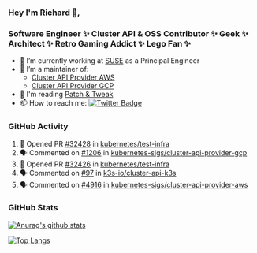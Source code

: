 ### Hey I'm Richard 👋, 

<h3 align="left">Software Engineer ✨ Cluster API & OSS Contributor ✨ Geek ✨ Architect ✨ Retro Gaming Addict ✨ Lego Fan ✨</h3>

- 🔭 I’m currently working at [SUSE](https://www.suse.com/) as a Principal Engineer
- 👯 I’m a maintainer of:
  -  [Cluster API Provider AWS](https://github.com/kubernetes-sigs/cluster-api-provider-aws)
  -  [Cluster API Provider GCP](https://github.com/kubernetes-sigs/cluster-api-provider-gcp)
- 💬 I'm reading [Patch & Tweak](https://bjooks.com/products/patch-tweak-exploring-modular-synthesis)
- 📫 How to reach me: [![Twitter Badge](https://img.shields.io/badge/-@fruit_case-00acee?style=flat&logo=Twitter&logoColor=white)](https://twitter.com/intent/follow?screen_name=fruit_case "Follow on Twitter")

### GitHub Activity 

<!--START_SECTION:activity-->
1. 💪 Opened PR [#32428](https://github.com/kubernetes/test-infra/pull/32428) in [kubernetes/test-infra](https://github.com/kubernetes/test-infra)
2. 🗣 Commented on [#1206](https://github.com/kubernetes-sigs/cluster-api-provider-gcp/pull/1206#issuecomment-2049192564) in [kubernetes-sigs/cluster-api-provider-gcp](https://github.com/kubernetes-sigs/cluster-api-provider-gcp)
3. 💪 Opened PR [#32426](https://github.com/kubernetes/test-infra/pull/32426) in [kubernetes/test-infra](https://github.com/kubernetes/test-infra)
4. 🗣 Commented on [#97](https://github.com/k3s-io/cluster-api-k3s/pull/97#issuecomment-2046900415) in [k3s-io/cluster-api-k3s](https://github.com/k3s-io/cluster-api-k3s)
5. 🗣 Commented on [#4916](https://github.com/kubernetes-sigs/cluster-api-provider-aws/pull/4916#issuecomment-2045651453) in [kubernetes-sigs/cluster-api-provider-aws](https://github.com/kubernetes-sigs/cluster-api-provider-aws)
<!--END_SECTION:activity-->

### GitHub Stats

[![Anurag's github stats](https://github-readme-stats.vercel.app/api?username=richardcase&count_private=true&show_icons=true)](https://github.com/anuraghazra/github-readme-stats)

[![Top Langs](https://github-readme-stats.vercel.app/api/top-langs/?username=richardcase&hide=html&layout=compact)](https://github.com/anuraghazra/github-readme-stats)
